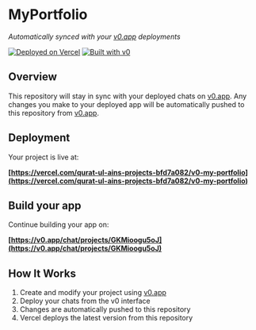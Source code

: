 # MyPortfolio

*Automatically synced with your [v0.app](https://v0.app) deployments*

[![Deployed on Vercel](https://img.shields.io/badge/Deployed%20on-Vercel-black?style=for-the-badge&logo=vercel)](https://vercel.com/qurat-ul-ains-projects-bfd7a082/v0-my-portfolio)
[![Built with v0](https://img.shields.io/badge/Built%20with-v0.app-black?style=for-the-badge)](https://v0.app/chat/projects/GKMioogu5oJ)

## Overview

This repository will stay in sync with your deployed chats on [v0.app](https://v0.app).
Any changes you make to your deployed app will be automatically pushed to this repository from [v0.app](https://v0.app).

## Deployment

Your project is live at:

**[https://vercel.com/qurat-ul-ains-projects-bfd7a082/v0-my-portfolio](https://vercel.com/qurat-ul-ains-projects-bfd7a082/v0-my-portfolio)**

## Build your app

Continue building your app on:

**[https://v0.app/chat/projects/GKMioogu5oJ](https://v0.app/chat/projects/GKMioogu5oJ)**

## How It Works

1. Create and modify your project using [v0.app](https://v0.app)
2. Deploy your chats from the v0 interface
3. Changes are automatically pushed to this repository
4. Vercel deploys the latest version from this repository